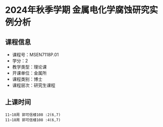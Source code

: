 # 2024年秋季学期 金属电化学腐蚀研究实例分析 






## 课程信息

- 课程号：MSEN7118P.01
- 学分：2
- 教学类型：理论课
- 开课单位：金属所
- 课程类别：博士
- 课程层次：研究生课程

## 上课时间

```
11~18周 郭可信楼108 :2(6,7)
11~18周 郭可信楼108 :4(6,7)
```

